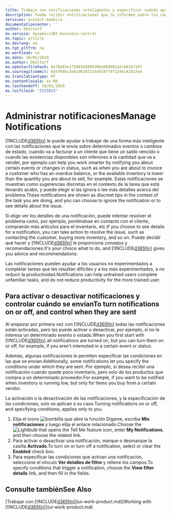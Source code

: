 ```yaml
---
title: Trabajo con notificaciones inteligentes y especificar cuándo aparecen | Documentos de Microsoft
description: Puede recibir notificaciones que le informen sobre los cambios de estado o los eventos, por ejemplo, un saldo pendiente o inventario bajo.
services: project-madeira
documentationcenter: ''
author: bholtorf
ms.service: dynamics365-business-central
ms.topic: article
ms.devlang: na
ms.tgt_pltfrm: na
ms.workload: na
ms.date: 10/01/2019
ms.author: bholtorf
ms.openlocfilehash: 6e78a03e17348545805d0be889b62a2cb8187197
ms.sourcegitcommit: 02e704bc3e01d62072144919774f1244c42827e4
ms.translationtype: HT
ms.contentlocale: es-MX
ms.lasthandoff: 10/01/2019
ms.locfileid: "2315023"
---
```

# <a name="manage-notifications"></a><span data-ttu-id="b0ff5-103">Administrar notificaciones</span><span class="sxs-lookup"><span data-stu-id="b0ff5-103">Manage Notifications</span></span>
[!INCLUDE[d365fin](includes/d365fin_md.md)] <span data-ttu-id="b0ff5-104">le puede ayudar a trabajar de una forma más inteligente con las notificaciones que le envía sobre determinados eventos o cambios de estado, cuando va a facturar a un cliente que tiene un saldo vencido o cuando las existencias disponibles son inferiores a la cantidad que va a vender, por ejemplo.</span><span class="sxs-lookup"><span data-stu-id="b0ff5-104">can help you work smarter by notifying you about certain events or changes in status, such as when you are about to invoice a customer who has an overdue balance, or the available inventory is lower than the quantity you are about to sell, for example.</span></span> <span data-ttu-id="b0ff5-105">Estas notificaciones se muestran como sugerencias discretas en el contexto de la tarea que está llevando acabo, y puede elegir si las ignora o lee más detalles acerca del problema.</span><span class="sxs-lookup"><span data-stu-id="b0ff5-105">These notifications are shown as discreet tips in the context of the task you are doing, and you can choose to ignore the notification or to see details about the issue.</span></span>  

<span data-ttu-id="b0ff5-106">Si elige ver los detalles de una notificación, puede intentar resolver el problema como, por ejemplo, poniéndose en contacto con el cliente, comprando más artículos para el inventario, etc.</span><span class="sxs-lookup"><span data-stu-id="b0ff5-106">If you choose to see details for a notification, you can take action to resolve the issue, such as contacting the customer, buying more inventory, and so on.</span></span> <span data-ttu-id="b0ff5-107">Puede decidir qué hacer y [!INCLUDE[d365fin](includes/d365fin_md.md)] le proporciona consejos y recomendaciones.</span><span class="sxs-lookup"><span data-stu-id="b0ff5-107">It's your choice what to do, and [!INCLUDE[d365fin](includes/d365fin_md.md)] gives you advice and recommendations.</span></span>  

<span data-ttu-id="b0ff5-108">Las notificaciones pueden ayudar a los usuarios no experimentados a completar tareas que les resultan difíciles y a los más experimentados, a no reducir la productividad.</span><span class="sxs-lookup"><span data-stu-id="b0ff5-108">Notifications can help untrained users complete unfamiliar tasks, and do not reduce productivity for the more trained user.</span></span>  

## <a name="to-turn-notifications-on-or-off-and-control-when-they-are-sent"></a><span data-ttu-id="b0ff5-109">Para activar o desactivar notificaciones y controlar cuándo se envían</span><span class="sxs-lookup"><span data-stu-id="b0ff5-109">To turn notifications on or off, and control when they are sent</span></span>
<span data-ttu-id="b0ff5-110">Al empezar por primera vez con [!INCLUDE[d365fin](includes/d365fin_md.md)] todas las notificaciones están activadas, pero las puede activar o desactivar, por ejemplo, si no le interesa un determinado evento o estado.</span><span class="sxs-lookup"><span data-stu-id="b0ff5-110">When you first start with [!INCLUDE[d365fin](includes/d365fin_md.md)] all notifications are turned on, but you can turn them on or off, for example, if you aren't interested in a certain event or status.</span></span>  

<span data-ttu-id="b0ff5-111">Además, algunas notificaciones le permiten especificar las condiciones en las que se envían.</span><span class="sxs-lookup"><span data-stu-id="b0ff5-111">Additionally, some notifications let you specify the conditions under which they are sent.</span></span> <span data-ttu-id="b0ff5-112">Por ejemplo, si desea recibir una notificación cuando quede poco inventario, pero solo de los productos que compra a un determinado proveedor.</span><span class="sxs-lookup"><span data-stu-id="b0ff5-112">For example, if you want to be notified when inventory is running low, but only for items you buy from a certain vendor.</span></span>  

<span data-ttu-id="b0ff5-113">La activación o la desactivación de las notificaciones, y la especificación de las condiciones, solo se aplican a su caso.</span><span class="sxs-lookup"><span data-stu-id="b0ff5-113">Turning notifications on or off, and specifying conditions, applies only to you.</span></span>  

1. <span data-ttu-id="b0ff5-114">Elija el icono ![bombilla que abre la función Dígame](media/ui-search/search_small.png "Dígame que desea hacer"), escriba **Mis notificaciones** y luego elija el enlace relacionado.</span><span class="sxs-lookup"><span data-stu-id="b0ff5-114">Choose the ![Lightbulb that opens the Tell Me feature](media/ui-search/search_small.png "Tell me what you want to do") icon, enter **My Notifications**, and then choose the related link.</span></span>
2. <span data-ttu-id="b0ff5-115">Para activar o desactivar una notificación, marque o desmarque la casilla **Activado**.</span><span class="sxs-lookup"><span data-stu-id="b0ff5-115">To turn on or turn off a notification, select or clear the **Enabled** check box.</span></span>
3. <span data-ttu-id="b0ff5-116">Para especificar las condiciones que activan una notificación, seleccione el vínculo **Ver detalles de filtro** y rellene los campos.</span><span class="sxs-lookup"><span data-stu-id="b0ff5-116">To specify conditions that trigger a notification, choose the **View filter details** link, and then fill in the fields.</span></span>  

## <a name="see-also"></a><span data-ttu-id="b0ff5-117">Consulte también</span><span class="sxs-lookup"><span data-stu-id="b0ff5-117">See Also</span></span>
<span data-ttu-id="b0ff5-118">[Trabajar con [!INCLUDE[d365fin](includes/d365fin_md.md)]](ui-work-product.md)</span><span class="sxs-lookup"><span data-stu-id="b0ff5-118">[Working with [!INCLUDE[d365fin](includes/d365fin_md.md)]](ui-work-product.md)</span></span>
